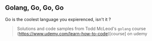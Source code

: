 ## Golang, Go, Go, Go

Go is the coolest language you expierenced, isn't it ? 

> Solutions and code samples from Todd McLeod's `golang` course (https://www.udemy.com/learn-how-to-code)[course] on udemy

